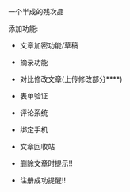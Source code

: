 一个半成的残次品


添加功能:
- 文章加密功能/草稿
- 摘录功能
- 对比修改文章(上传修改部分****)
- 表单验证
- 评论系统
- 绑定手机
- 文章回收站

- 删除文章时提示!!
- 注册成功提醒!!
